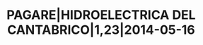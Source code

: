---
layout: asset
title: PAGARE|HIDROELECTRICA DEL CANTABRICO|1,23|2014-05-16
isin: ES05060255K6
---